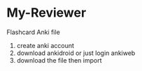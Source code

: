 # My-Reviewer
Flashcard Anki file

1. create anki account
2. download ankidroid or just login ankiweb
3. download the file then import
